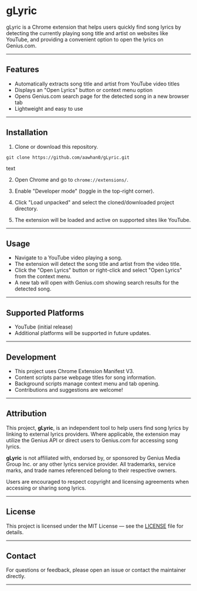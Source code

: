 # gLyric

gLyric is a Chrome extension that helps users quickly find song lyrics by detecting the currently playing song title and artist on websites like YouTube, and providing a convenient option to open the lyrics on Genius.com.

---

## Features

- Automatically extracts song title and artist from YouTube video titles
- Displays an "Open Lyrics" button or context menu option
- Opens Genius.com search page for the detected song in a new browser tab
- Lightweight and easy to use

---

## Installation

1. Clone or download this repository.

```
git clone https://github.com/aawhan0/gLyric.git
```
text

2. Open Chrome and go to `chrome://extensions/`.

3. Enable "Developer mode" (toggle in the top-right corner).

4. Click "Load unpacked" and select the cloned/downloaded project directory.

5. The extension will be loaded and active on supported sites like YouTube.

---

## Usage

- Navigate to a YouTube video playing a song.
- The extension will detect the song title and artist from the video title.
- Click the "Open Lyrics" button or right-click and select "Open Lyrics" from the context menu.
- A new tab will open with Genius.com showing search results for the detected song.

---

## Supported Platforms

- YouTube (initial release)
- Additional platforms will be supported in future updates.

---

## Development

- This project uses Chrome Extension Manifest V3.
- Content scripts parse webpage titles for song information.
- Background scripts manage context menu and tab opening.
- Contributions and suggestions are welcome!

---

## Attribution

This project, **gLyric**, is an independent tool to help users find song lyrics by linking to external lyrics providers. Where applicable, the extension may utilize the Genius API or direct users to Genius.com for accessing song lyrics.

**gLyric** is not affiliated with, endorsed by, or sponsored by Genius Media Group Inc. or any other lyrics service provider. All trademarks, service marks, and trade names referenced belong to their respective owners.

Users are encouraged to respect copyright and licensing agreements when accessing or sharing song lyrics.

---

## License

This project is licensed under the MIT License — see the [LICENSE](LICENSE) file for details.

---

## Contact

For questions or feedback, please open an issue or contact the maintainer directly.

---
